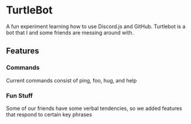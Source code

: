 # TurtleBot

<p>A fun experiment learning how to use Discord.js and GitHub. Turtlebot is a bot that I and some friends are messing around with.</p>

<h2>Features</h2>

<h3>Commands</h3>

<p>Current commands consist of ping, foo, hug, and help</p>

<h3>Fun Stuff</h3>

<p>Some of our friends have some verbal tendencies, so we added features that respond to certain key phrases</p>

